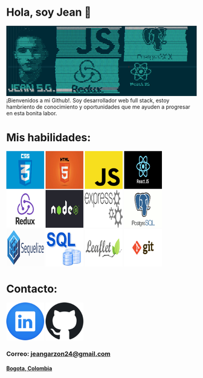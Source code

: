 # Hola, soy Jean 👋
![](https://github.com/jeangq24/jeangq24/blob/main/Screenshot_2021-10-07_22_25_26.jpg)
¡Bienvenidos a mi Github!. Soy desarrollador web full stack, estoy hambriento de conocimiento y oportunidades que me ayuden a progresar en esta bonita labor.

# Mis habilidades:

<img src="https://github.com/jeangq24/jeangq24/blob/main/css.jpg" alt="alt text" width="100px" height="100px">      <img src="https://github.com/jeangq24/jeangq24/blob/main/html.jpg" alt="alt text" width="100px" height="100px">      <img src="https://github.com/jeangq24/jeangq24/blob/main/js.png" alt="alt text" width="100px" height="100px">      <img src="https://github.com/jeangq24/jeangq24/blob/main/react.png" alt="alt text" width="100px" height="100px">      <img src="https://github.com/jeangq24/jeangq24/blob/main/redux.jpg" alt="alt text" width="100px" height="100px">  <img src="https://github.com/jeangq24/jeangq24/blob/main/node.jpg" alt="alt text" width="100px" height="100px">     <img src="https://github.com/jeangq24/jeangq24/blob/main/express.png" alt="alt text" width="100px" height="100px">      <img src="https://github.com/jeangq24/jeangq24/blob/main/postgres.png" alt="alt text" width="100px" height="100px">      <img src="https://github.com/jeangq24/jeangq24/blob/main/sequelize.png" alt="alt text" width="100px" height="100px">      <img src="https://github.com/jeangq24/jeangq24/blob/main/sql.jpg" alt="alt text" width="100px" height="100px">      <img src="https://github.com/jeangq24/jeangq24/blob/main/leaflet.png" alt="alt text" width="100px" height="100px">      <img src="https://github.com/jeangq24/jeangq24/blob/main/git.png" alt="alt text" width="100px" height="100px">

# Contacto: 
<a href="https://www.linkedin.com/in/jeangq24" target="_blank"> <img src="https://github.com/jeangq24/jeangq24/blob/main/linkedin.png" alt="alt text" width="100px" height="100px"></a>      <a href="https://github.com/jeangq24" target="_blank"> <img src="https://github.com/jeangq24/jeangq24/blob/main/github.png" alt="alt text" width="100px" height="100px"></a>
<a hred="jeangarzon24@gmail.com">

<h3>Correo: <a href='jeangarzon24@gmail.com'>jeangarzon24@gmail.com</h3>
<h4>Bogota, Colombia</h4>

<!--
**jeangq24/jeangq24** is a ✨ _special_ ✨ repository because its `README.md` (this file) appears on your GitHub profile.


Here are some ideas to get you started:

- 🔭 I’m currently working on ...
- 🌱 I’m currently learning ...
- 👯 I’m looking to collaborate on ...
- 🤔 I’m looking for help with ...
- 💬 Ask me about ...
- 📫 How to reach me: ...
- 😄 Pronouns: ...
- ⚡ Fun fact: ...
-->
